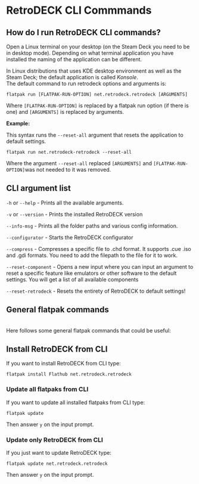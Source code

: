 # RetroDECK CLI Commmands

## How do I run RetroDECK CLI commands?

Open a Linux terminal on your desktop (on the Steam Deck you need to be in desktop mode). Depending on what terminal application you have installed the naming of the application can be different.<br>

In Linux distributions that uses KDE desktop environment as well as the Steam Deck; the default application is called _Konsole_.
<br>
The default command to run retrodeck options and arguments is:

```
flatpak run [FLATPAK-RUN-OPTION] net.retrodeck.retrodeck [ARGUMENTS]
```

Where `[FLATPAK-RUN-OPTION]` is replaced by a flatpak run option (if there is one) and `[ARGUMENTS]` is replaced by arguments.

**Example:**

This syntax runs the `--reset-all` argument that resets the application to default settings.

```
flatpak run net.retrodeck-retrodeck --reset-all
```

Where the argument `--reset-all` replaced `[ARGUMENTS]` and `[FLATPAK-RUN-OPTION]`was not needed to it was removed.

## CLI argument list

`-h` or `--help` - Prints all the available arguments.

`-v` or `--version` - Prints the installed RetroDECK version

`--info-msg` - Prints all the folder paths and various config information.

`--configurator` - Starts the RetroDECK configurator

`--compress` - Compresses a specific file to .chd format. It supports .cue .iso and .gdi formats. You need to add the filepath to the file for it to work.

`--reset-component` - Opens a new input where you can input an argument to reset a specific feature like emulators or other software to the default settings. You will get a list of all available components

`--reset-retrodeck` - Resets the entirety of RetroDECK to default settings!

## General flatpak commands
<br>
Here follows some general flatpak commands that could be useful: <br>


## Install RetroDECK from CLI

If you want to install RetroDECK from CLI type:

```
flatpak install Flathub net.retrodeck.retrodeck
```

### Update all flatpaks from CLI

If you want to update all installed flatpaks from CLI type:<br>
```
flatpak update
```

Then answer `y` on the input prompt.

### Update only RetroDECK from CLI

If you just want to update RetroDECK type: <br>

```
flatpak update net.retrodeck.retrodeck
```

Then answer `y` on the input prompt.
